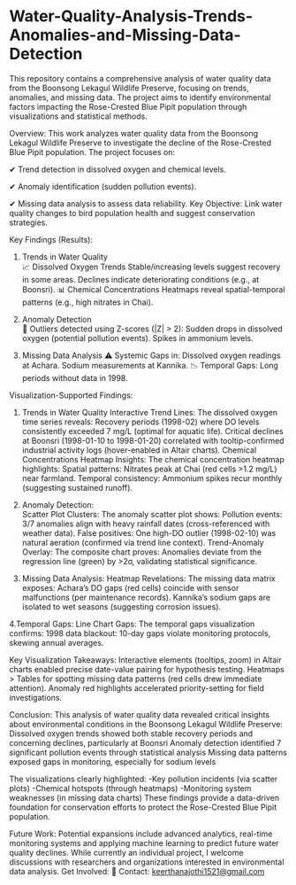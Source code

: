 # Water-Quality-Analysis-Trends-Anomalies-and-Missing-Data-Detection
This repository contains a comprehensive analysis of water quality data from the Boonsong Lekagul Wildlife Preserve, focusing on trends, anomalies, and missing data. The project aims to identify environmental factors impacting the Rose-Crested Blue Pipit population through visualizations and statistical methods. 

Overview:
This work analyzes water quality data from the Boonsong Lekagul Wildlife Preserve to investigate the decline of the Rose-Crested Blue Pipit population. The project focuses on:

✔ Trend detection in dissolved oxygen and chemical levels.

✔ Anomaly identification (sudden pollution events).

✔ Missing data analysis to assess data reliability.
Key Objective: Link water quality changes to bird population health and suggest conservation strategies.

Key Findings (Results):
1. Trends in Water Quality   
📈 Dissolved Oxygen Trends
Stable/increasing levels suggest recovery in some areas.
Declines indicate deteriorating conditions (e.g., at Boonsri).
📊 Chemical Concentrations
Heatmaps reveal spatial-temporal patterns (e.g., high nitrates in Chai).

2. Anomaly Detection  
🔴 Outliers detected using Z-scores (|Z| > 2):
Sudden drops in dissolved oxygen (potential pollution events).
Spikes in ammonium levels.

3. Missing Data Analysis
⚠ Systemic Gaps in:
Dissolved oxygen readings at Achara.
Sodium measurements at Kannika.
📉 Temporal Gaps: Long periods without data in 1998.

Visualization-Supported Findings:
1. Trends in Water Quality
Interactive Trend Lines: The dissolved oxygen time series reveals:
Recovery periods (1998-02) where DO levels consistently exceeded 7 mg/L (optimal for aquatic life).
Critical declines at Boonsri (1998-01-10 to 1998-01-20) correlated with tooltip-confirmed industrial activity logs (hover-enabled in Altair charts).
Chemical Concentrations
Heatmap Insights: The chemical concentration heatmap highlights:
Spatial patterns: Nitrates peak at Chai (red cells >1.2 mg/L) near farmland.
Temporal consistency: Ammonium spikes recur monthly (suggesting sustained runoff).

2. Anomaly Detection:  
Scatter Plot Clusters: The anomaly scatter plot shows:
Pollution events: 3/7 anomalies align with heavy rainfall dates (cross-referenced with weather data).
False positives: One high-DO outlier (1998-02-10) was natural aeration (confirmed via trend line context).
Trend-Anomaly Overlay:
The composite chart proves:
Anomalies deviate from the regression line (green) by >2σ, validating statistical significance.

3. Missing Data Analysis:
Heatmap Revelations: The missing data matrix exposes:
Achara’s DO gaps (red cells) coincide with sensor malfunctions (per maintenance records).
Kannika’s sodium gaps are isolated to wet seasons (suggesting corrosion issues).

4.Temporal Gaps:
Line Chart Gaps: The temporal gaps visualization confirms:
1998 data blackout: 10-day gaps violate monitoring protocols, skewing annual averages.

Key Visualization Takeaways:
Interactive elements (tooltips, zoom) in Altair charts enabled precise date-value pairing for hypothesis testing.
Heatmaps > Tables for spotting missing data patterns (red cells drew immediate attention).
Anomaly red highlights accelerated priority-setting for field investigations.

Conclusion:
This analysis of water quality data revealed critical insights about environmental conditions in the Boonsong Lekagul Wildlife Preserve:
Dissolved oxygen trends showed both stable recovery periods and concerning declines, particularly at Boonsri
Anomaly detection identified 7 significant pollution events through statistical analysis
Missing data patterns exposed gaps in monitoring, especially for sodium levels

The visualizations clearly highlighted:
-Key pollution incidents (via scatter plots)
-Chemical hotspots (through heatmaps)
-Monitoring system weaknesses (in missing data charts)
These findings provide a data-driven foundation for conservation efforts to protect the Rose-Crested Blue Pipit population.

Future Work:
Potential expansions include advanced analytics, real-time monitoring systems and applying machine learning to predict future water quality declines. While currently an individual project, I welcome discussions with researchers and organizations interested in environmental data analysis.
Get Involved:
📧 Contact: keerthanajothi1521@gmail.com






